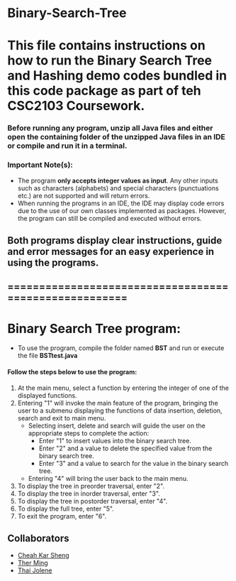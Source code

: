# Binary-Search-Tree
# This file contains instructions on how to run the Binary Search Tree and Hashing demo codes bundled in this code package as part of teh CSC2103 Coursework.

### Before running any program, unzip all Java files and either open the containing folder of the unzipped Java files in an IDE or compile and run it in a terminal.

### Important Note(s):
- The program **only accepts integer values as input**. Any other inputs such as characters (alphabets) and special characters (punctuations etc.) are not supported and will return errors.
- When running the programs in an IDE, the IDE may display code errors due to the use of our own classes implemented as packages. However, the program can still be compiled and executed without errors.

## Both programs display clear instructions, guide and error messages for an easy experience in using the programs.

## ======================================================

# Binary Search Tree program:
- To use the program, compile the folder named **BST** and run or execute the file **BSTtest.java**

#### Follow the steps below to use the program:
1. At the main menu, select a function by entering the integer of one of the displayed functions.
2. Entering "1" will invoke the main feature of the program, bringing the user to a submenu displaying the functions of data insertion, deletion, search and exit to main menu.
	- Selecting insert, delete and search will guide the user on the appropriate steps to complete the action:
		- Enter "1" to insert values into the binary search tree.
		- Enter "2" and a value to delete the specified value from the binary search tree.
		- Enter "3" and a value to search for the value in the binary search tree.
	- Entering "4" will bring the user back to the main menu.
3. To display the tree in preorder traversal, enter "2".
4. To display the tree in inorder traversal, enter "3".
5. To display the tree in postorder traversal, enter "4".
6. To display the full tree, enter "5".
7. To exit the program, enter "6".


## Collaborators
- [Cheah Kar Sheng](https://github.com/Alexk0309)
- [Ther Ming](https://github.com/ThrMing)
- [Thai Jolene](https://github.com/dontlookforjojo)
